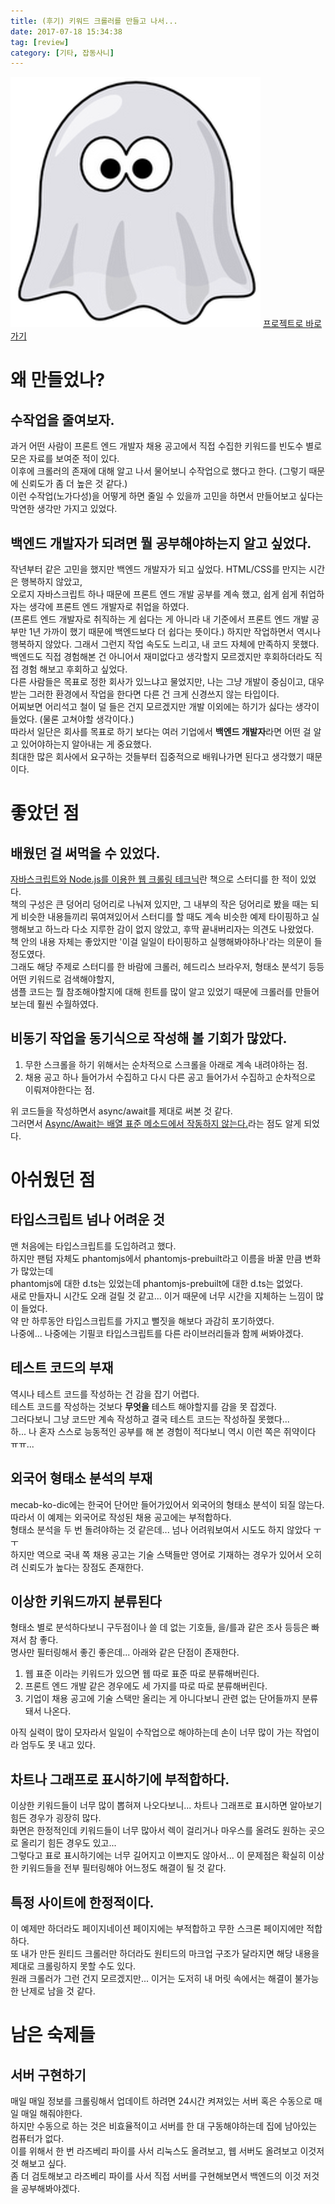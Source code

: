 ```yaml
---
title: (후기) 키워드 크롤러를 만들고 나서...
date: 2017-07-18 15:34:38
tag: [review]
category: [기타, 잡동사니]
---
```

![](/images/keyword-crawler-review/thumb.png)
[프로젝트로 바로가기](/2017/07/18/keyword-crawler/)  

# 왜 만들었나?  
## 수작업을 줄여보자.
과거 어떤 사람이 프론트 엔드 개발자 채용 공고에서 직접 수집한 키워드를 빈도수 별로 모은 자료를 보여준 적이 있다.  
이후에 크롤러의 존재에 대해 알고 나서 물어보니 수작업으로 했다고 한다. (그렇기 때문에 신뢰도가 좀 더 높은 것 같다.)  
이런 수작업(노가다성)을 어떻게 하면 줄일 수 있을까 고민을 하면서 만들어보고 싶다는 막연한 생각만 가지고 있었다.  

## 백엔드 개발자가 되려면 뭘 공부해야하는지 알고 싶었다.
작년부터 같은 고민을 했지만 백엔드 개발자가 되고 싶었다. HTML/CSS를 만지는 시간은 행복하지 않았고,  
오로지 자바스크립트 하나 때문에 프론트 엔드 개발 공부를 계속 했고, 쉽게 쉽게 취업하자는 생각에 프론트 엔드 개발자로 취업을 하였다.  
(프론트 엔드 개발자로 취직하는 게 쉽다는 게 아니라 내 기준에서 프론트 엔드 개발 공부만 1년 가까이 했기 때문에 백엔드보다 더 쉽다는 뜻이다.)
하지만 작업하면서 역시나 행복하지 않았다. 그래서 그런지 작업 속도도 느리고, 내 코드 자체에 만족하지 못했다.  
백엔드도 직접 경험해본 건 아니어서 재미없다고 생각할지 모르겠지만 후회하더라도 직접 경험 해보고 후회하고 싶었다.  
다른 사람들은 목표로 정한 회사가 있느냐고 물었지만, 나는 그냥 개발이 중심이고, 대우받는 그러한 환경에서 작업을 한다면 다른 건 크게 신경쓰지 않는 타입이다.  
어찌보면 어리석고 철이 덜 들은 건지 모르겠지만 개발 이외에는 하기가 싫다는 생각이 들었다. (물론 고쳐야할 생각이다.)  
따라서 일단은 회사를 목표로 하기 보다는 여러 기업에서 **백엔드 개발자**라면 어떤 걸 알고 있어야하는지 알아내는 게 중요했다.  
최대한 많은 회사에서 요구하는 것들부터 집중적으로 배워나가면 된다고 생각했기 때문이다.

# 좋았던 점
## 배웠던 걸 써먹을 수 있었다.  
[자바스크립트와 Node.js를 이용한 웹 크롤링 테크닉](http://book.naver.com/bookdb/book_detail.nhn?bid=11481100)란 책으로 스터디를 한 적이 있었다.  
책의 구성은 큰 덩어리 덩어리로 나눠져 있지만, 그 내부의 작은 덩어리로 봤을 때는 되게 비슷한 내용들끼리 묶여져있어서
스터디를 할 때도 계속 비슷한 예제 타이핑하고 실행해보고 하느라 다소 지루한 감이 없지 않았고, 후딱 끝내버리자는 의견도 나왔었다.  
책 안의 내용 자체는 좋았지만 '이걸 일일이 타이핑하고 실행해봐야하나'라는 의문이 들 정도였다.  
그래도 해당 주제로 스터디를 한 바람에 크롤러, 헤드리스 브라우저, 형태소 분석기 등등 어떤 키워드로 검색해야할지,  
샘플 코드는 뭘 참조해야할지에 대해 힌트를 많이 알고 있었기 때문에 크롤러를 만들어보는데 훨씬 수월하였다.  

## 비동기 작업을 동기식으로 작성해 볼 기회가 많았다.
1. 무한 스크롤을 하기 위해서는 순차적으로 스크롤을 아래로 계속 내려야하는 점.  
2. 채용 공고 하나 들어가서 수집하고 다시 다른 공고 들어가서 수집하고 순차적으로 이뤄져야한다는 점.  

위 코드들을 작성하면서 async/await를 제대로 써본 것 같다.  
그러면서 [Async/Await는 배열 표준 메소드에서 작동하지 않는다.](/2017/07/17/es8-async-fact/)라는 점도 알게 되었다.  

# 아쉬웠던 점
## 타입스크립트 넘나 어려운 것
맨 처음에는 타입스크립트를 도입하려고 했다.  
하지만 팬텀 자체도 phantomjs에서 phantomjs-prebuilt라고 이름을 바꿀 만큼 변화가 많았는데  
phantomjs에 대한 d.ts는 있었는데 phantomjs-prebuilt에 대한 d.ts는 없었다.  
새로 만들자니 시간도 오래 걸릴 것 같고... 이거 때문에 너무 시간을 지체하는 느낌이 많이 들었다.  
약 만 하루동안 타입스크립트를 가지고 뻘짓을 해보다 과감히 포기하였다.  
나중에... 나중에는 기필코 타입스크립트를 다른 라이브러리들과 함께 써봐야겠다.  

## 테스트 코드의 부재
역시나 테스트 코드를 작성하는 건 감을 잡기 어렵다.  
테스트 코드를 작성하는 것보다 **무엇을** 테스트 해야할지를 감을 못 잡겠다.  
그러다보니 그냥 코드만 계속 작성하고 결국 테스트 코드는 작성하질 못했다...  
하... 나 혼자 스스로 능동적인 공부를 해 본 경험이 적다보니 역시 이런 쪽은 쥐약이다 ㅠㅠ...  

## 외국어 형태소 분석의 부재
mecab-ko-dic에는 한국어 단어만 들어가있어서 외국어의 형태소 분석이 되질 않는다.  
따라서 이 예제는 외국어로 작성된 채용 공고에는 부적합하다.  
형태소 분석을 두 번 돌려야하는 것 같은데... 넘나 어려워보여서 시도도 하지 않았다 ㅜㅜ  
하지만 역으로 국내 쪽 채용 공고는 기술 스택들만 영어로 기재하는 경우가 있어서 오히려 신뢰도가 높다는 장점도 존재한다.  

## 이상한 키워드까지 분류된다
형태소 별로 분석하다보니 구두점이나 쓸 데 없는 기호들, 을/를과 같은 조사 등등은 빠져서 참 좋다.  
명사만 필터링해서 좋긴 좋은데... 아래와 같은 단점이 존재한다.

1. 웹 표준 이라는 키워드가 있으면 웹 따로 표준 따로 분류해버린다.  
2. 프론트 엔드 개발 같은 경우에도 세 가지를 따로 따로 분류해버린다.  
3. 기업이 채용 공고에 기술 스택만 올리는 게 아니다보니 관련 없는 단어들까지 분류돼서 나온다.

아직 실력이 많이 모자라서 일일이 수작업으로 해야하는데 손이 너무 많이 가는 작업이라 엄두도 못 내고 있다.

## 차트나 그래프로 표시하기에 부적합하다.  
이상한 키워드들이 너무 많이 뽑혀져 나오다보니... 차트나 그래프로 표시하면 알아보기 힘든 경우가 굉장히 많다.  
화면은 한정적인데 키워드들이 너무 많아서 렉이 걸리거나 마우스를 올려도 원하는 곳으로 올리기 힘든 경우도 있고...  
그렇다고 표로 표시하기에는 너무 길어지고 이쁘지도 않아서... 이 문제점은 확실히 이상한 키워드들을 전부 필터링해야 어느정도 해결이 될 것 같다.  

## 특정 사이트에 한정적이다.
이 예제만 하더라도 페이지네이션 페이지에는 부적합하고 무한 스크론 페이지에만 적합하다.  
또 내가 만든 원티드 크롤러만 하더라도 원티드의 마크업 구조가 달라지면 해당 내용을 제대로 크롤링하지 못할 수도 있다.  
원래 크롤러가 그런 건지 모르겠지만... 이거는 도저히 내 머릿 속에서는 해결이 불가능한 난제로 남을 것 같다.  

# 남은 숙제들
## 서버 구현하기
매일 매일 정보를 크롤링해서 업데이트 하려면 24시간 켜져있는 서버 혹은 수동으로 매일 매일 해줘야한다.  
하지만 수동으로 하는 것은 비효율적이고 서버를 한 대 구동해야하는데 집에 남아있는 컴퓨터가 없다.  
이를 위해서 한 번 라즈베리 파이를 사서 리눅스도 올려보고, 웹 서버도 올려보고 이것저것 해보고 싶다.  
좀 더 검토해보고 라즈베리 파이를 사서 직접 서버를 구현해보면서 백엔드의 이것 저것을 공부해봐야겠다.  
